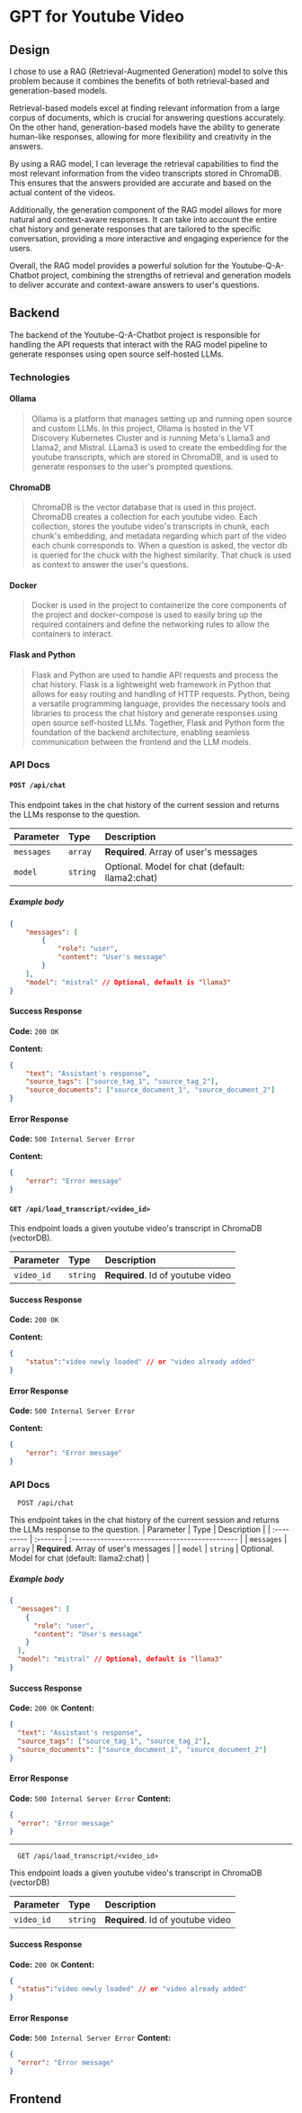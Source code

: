 # GPT for Youtube Video

## Design
I chose to use a RAG (Retrieval-Augmented Generation) model to solve this problem because it combines the benefits of both retrieval-based and generation-based models. 

Retrieval-based models excel at finding relevant information from a large corpus of documents, which is crucial for answering questions accurately. On the other hand, generation-based models have the ability to generate human-like responses, allowing for more flexibility and creativity in the answers.

By using a RAG model, I can leverage the retrieval capabilities to find the most relevant information from the video transcripts stored in ChromaDB. This ensures that the answers provided are accurate and based on the actual content of the videos.

Additionally, the generation component of the RAG model allows for more natural and context-aware responses. It can take into account the entire chat history and generate responses that are tailored to the specific conversation, providing a more interactive and engaging experience for the users.

Overall, the RAG model provides a powerful solution for the Youtube-Q-A-Chatbot project, combining the strengths of retrieval and generation models to deliver accurate and context-aware answers to user's questions.


## Backend

The backend of the Youtube-Q-A-Chatbot project is responsible for handling the API requests that interact with the RAG model pipeline to generate responses using open source self-hosted LLMs.

### Technologies
#### Ollama
> Ollama is a platform that manages setting up and running open source and custom LLMs. In this project, Ollama is hosted in the VT Discovery Kubernetes Cluster and is running Meta's Llama3 and Llama2, and Mistral. LLama3 is used to create the embedding for the youtube transcripts, which are stored in ChromaDB, and is used to generate responses to the user's prompted questions. 

#### ChromaDB
> ChromaDB is the vector database that is used in this project. ChromaDB creates a collection for each youtube video. Each collection, stores the youtube video's transcripts in chunk, each chunk's embedding, and metadata regarding which part of the video each chunk corresponds to. When a question is asked, the vector db is queried for the chuck with the highest similarity. That chuck is used as context to answer the user's questions. 

#### Docker
> Docker is used in the project to containerize the core components of the project and docker-compose is used to easily bring up the required containers and define the networking rules to allow the containers to interact. 

#### Flask and Python
> Flask and Python are used to handle API requests and process the chat history. Flask is a lightweight web framework in Python that allows for easy routing and handling of HTTP requests. Python, being a versatile programming language, provides the necessary tools and libraries to process the chat history and generate responses using open source self-hosted LLMs. Together, Flask and Python form the foundation of the backend architecture, enabling seamless communication between the frontend and the LLM models.

### API Docs

#### `POST /api/chat`

This endpoint takes in the chat history of the current session and returns the LLMs response to the question.

| Parameter  | Type     | Description                                      |
| :--------- | :------- | :----------------------------------------------- |
| `messages` | `array`  | **Required**. Array of user's messages           |
| `model`    | `string` | Optional. Model for chat (default: llama2:chat)  |

##### Example body

```json
{
    "messages": [
        {
            "role": "user",
            "content": "User's message"
        }
    ],
    "model": "mistral" // Optional, default is "llama3"
}
```

#### Success Response

**Code:** `200 OK`

**Content:**

```json
{
    "text": "Assistant's response",
    "source_tags": ["source_tag_1", "source_tag_2"],
    "source_documents": ["source_document_1", "source_document_2"]
}
```

#### Error Response

**Code:** `500 Internal Server Error`

**Content:**

```json
{
    "error": "Error message"
}
```

#### `GET /api/load_transcript/<video_id>`

This endpoint loads a given youtube video's transcript in ChromaDB (vectorDB).

| Parameter  | Type     | Description                       |
| :--------- | :------- | :-------------------------------- |
| `video_id` | `string` | **Required**. Id of youtube video |

#### Success Response

**Code:** `200 OK`

**Content:**

```json
{
    "status":"video newly loaded" // or "video already added"
}
```

#### Error Response

**Code:** `500 Internal Server Error`

**Content:**

```json
{
    "error": "Error message"
}
```


### API Docs

```http
  POST /api/chat
```

This endpoint takes in the chat history of the current session and returns the LLMs response to the question.
| Parameter | Type | Description |
| :--------- | :------- | :---------------------------------------------- |
| `messages` | `array` | **Required**. Array of user's messages |
| `model` | `string` | Optional. Model for chat (default: llama2:chat) |

##### Example body

```json
{
  "messages": [
    {
      "role": "user",
      "content": "User's message"
    }
  ],
  "model": "mistral" // Optional, default is "llama3"
}
```

#### Success Response

**Code:** `200 OK`
**Content:**

```json
{
  "text": "Assistant's response",
  "source_tags": ["source_tag_1", "source_tag_2"],
  "source_documents": ["source_document_1", "source_document_2"]
}
```

#### Error Response

**Code:** `500 Internal Server Error`
**Content:**

```json
{
  "error": "Error message"
}
```

---

```http
  GET /api/load_transcript/<video_id>
```

This endpoint loads a given youtube video's transcript in ChromaDB (vectorDB)

| Parameter  | Type     | Description                       |
| :--------- | :------- | :-------------------------------- |
| `video_id` | `string` | **Required**. Id of youtube video |

#### Success Response

**Code:** `200 OK`
**Content:**

```json
{
  "status":"video newly loaded" // or "video already added"
}
```

#### Error Response

**Code:** `500 Internal Server Error`
**Content:**

```json
{
  "error": "Error message"
}
```

## Frontend
